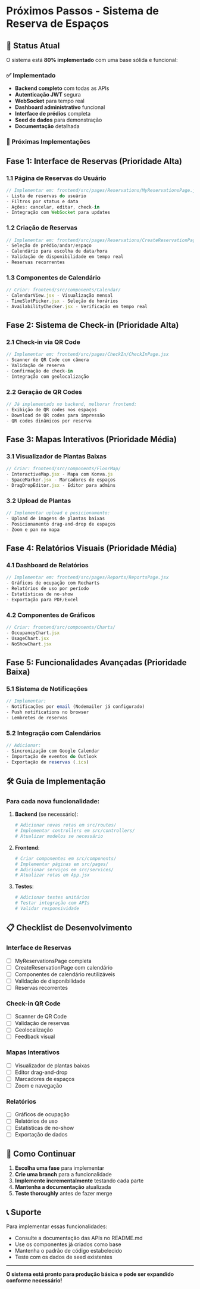 # Próximos Passos - Sistema de Reserva de Espaços

## 🎉 Status Atual

O sistema está **80% implementado** com uma base sólida e funcional:

### ✅ Implementado
- **Backend completo** com todas as APIs
- **Autenticação JWT** segura
- **WebSocket** para tempo real
- **Dashboard administrativo** funcional
- **Interface de prédios** completa
- **Seed de dados** para demonstração
- **Documentação** detalhada

### 🚧 Próximas Implementações

## Fase 1: Interface de Reservas (Prioridade Alta)

### 1.1 Página de Reservas do Usuário
```javascript
// Implementar em: frontend/src/pages/Reservations/MyReservationsPage.jsx
- Lista de reservas do usuário
- Filtros por status e data
- Ações: cancelar, editar, check-in
- Integração com WebSocket para updates
```

### 1.2 Criação de Reservas
```javascript
// Implementar em: frontend/src/pages/Reservations/CreateReservationPage.jsx
- Seleção de prédio/andar/espaço
- Calendário para escolha de data/hora
- Validação de disponibilidade em tempo real
- Reservas recorrentes
```

### 1.3 Componentes de Calendário
```javascript
// Criar: frontend/src/components/Calendar/
- CalendarView.jsx - Visualização mensal
- TimeSlotPicker.jsx - Seleção de horários
- AvailabilityChecker.jsx - Verificação em tempo real
```

## Fase 2: Sistema de Check-in (Prioridade Alta)

### 2.1 Check-in via QR Code
```javascript
// Implementar em: frontend/src/pages/CheckIn/CheckInPage.jsx
- Scanner de QR Code com câmera
- Validação de reserva
- Confirmação de check-in
- Integração com geolocalização
```

### 2.2 Geração de QR Codes
```javascript
// Já implementado no backend, melhorar frontend:
- Exibição de QR codes nos espaços
- Download de QR codes para impressão
- QR codes dinâmicos por reserva
```

## Fase 3: Mapas Interativos (Prioridade Média)

### 3.1 Visualizador de Plantas Baixas
```javascript
// Criar: frontend/src/components/FloorMap/
- InteractiveMap.jsx - Mapa com Konva.js
- SpaceMarker.jsx - Marcadores de espaços
- DragDropEditor.jsx - Editor para admins
```

### 3.2 Upload de Plantas
```javascript
// Implementar upload e posicionamento:
- Upload de imagens de plantas baixas
- Posicionamento drag-and-drop de espaços
- Zoom e pan no mapa
```

## Fase 4: Relatórios Visuais (Prioridade Média)

### 4.1 Dashboard de Relatórios
```javascript
// Implementar em: frontend/src/pages/Reports/ReportsPage.jsx
- Gráficos de ocupação com Recharts
- Relatórios de uso por período
- Estatísticas de no-show
- Exportação para PDF/Excel
```

### 4.2 Componentes de Gráficos
```javascript
// Criar: frontend/src/components/Charts/
- OccupancyChart.jsx
- UsageChart.jsx
- NoShowChart.jsx
```

## Fase 5: Funcionalidades Avançadas (Prioridade Baixa)

### 5.1 Sistema de Notificações
```javascript
// Implementar:
- Notificações por email (Nodemailer já configurado)
- Push notifications no browser
- Lembretes de reservas
```

### 5.2 Integração com Calendários
```javascript
// Adicionar:
- Sincronização com Google Calendar
- Importação de eventos do Outlook
- Exportação de reservas (.ics)
```

## 🛠️ Guia de Implementação

### Para cada nova funcionalidade:

1. **Backend** (se necessário):
   ```bash
   # Adicionar novas rotas em src/routes/
   # Implementar controllers em src/controllers/
   # Atualizar modelos se necessário
   ```

2. **Frontend**:
   ```bash
   # Criar componentes em src/components/
   # Implementar páginas em src/pages/
   # Adicionar serviços em src/services/
   # Atualizar rotas em App.jsx
   ```

3. **Testes**:
   ```bash
   # Adicionar testes unitários
   # Testar integração com APIs
   # Validar responsividade
   ```

## 📋 Checklist de Desenvolvimento

### Interface de Reservas
- [ ] MyReservationsPage completa
- [ ] CreateReservationPage com calendário
- [ ] Componentes de calendário reutilizáveis
- [ ] Validação de disponibilidade
- [ ] Reservas recorrentes

### Check-in QR Code
- [ ] Scanner de QR Code
- [ ] Validação de reservas
- [ ] Geolocalização
- [ ] Feedback visual

### Mapas Interativos
- [ ] Visualizador de plantas baixas
- [ ] Editor drag-and-drop
- [ ] Marcadores de espaços
- [ ] Zoom e navegação

### Relatórios
- [ ] Gráficos de ocupação
- [ ] Relatórios de uso
- [ ] Estatísticas de no-show
- [ ] Exportação de dados

## 🚀 Como Continuar

1. **Escolha uma fase** para implementar
2. **Crie uma branch** para a funcionalidade
3. **Implemente incrementalmente** testando cada parte
4. **Mantenha a documentação** atualizada
5. **Teste thoroughly** antes de fazer merge

## 📞 Suporte

Para implementar essas funcionalidades:
- Consulte a documentação das APIs no README.md
- Use os componentes já criados como base
- Mantenha o padrão de código estabelecido
- Teste com os dados de seed existentes

---

**O sistema está pronto para produção básica e pode ser expandido conforme necessário!**
